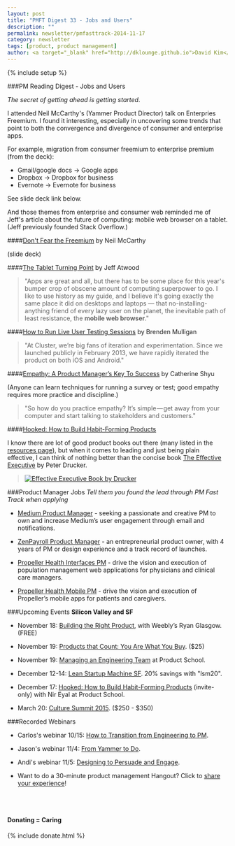 ```yaml
---
layout: post
title: "PMFT Digest 33 - Jobs and Users"
description: ""
permalink: newsletter/pmfasttrack-2014-11-17
category: newsletter
tags: [product, product management]
author: <a target="_blank" href="http://dklounge.github.io">David Kim</a>
---
```

{% include setup %}

###PM Reading Digest - Jobs and Users

_The secret of getting ahead is getting started_.

I attended Neil McCarthy's (Yammer Product Director) talk on Enterpries Freemium. I found it interesting, especially in uncovering some trends that point to both the convergence and divergence of consumer and enterprise apps.

For example, migration from consumer freemium to enterprise premium (from the deck):

* Gmail/google docs -> Google apps
* Dropbox -> Dropbox for business
* Evernote -> Evernote for business

See slide deck link below.

And those themes from enterprise and consumer web reminded me of Jeff's article about the future of computing: mobile web browser on a tablet.  (Jeff previously founded Stack Overflow.)

####<a target="_blank" href="http://www.slideshare.net/NeilMcCarthy1/dont-fear-the-freemium">Don't Fear the Freemium</a> by Neil McCarthy

(slide deck)

####<a target="_blank" href="http://blog.codinghorror.com/the-tablet-turning-point/">The Tablet Turning Point</a> by Jeff Atwood

>"Apps are great and all, but there has to be some place for this year's bumper crop of obscene amount of computing superpower to go. I like to use history as my guide, and I believe it's going exactly the same place it did on desktops and laptops — that no-installing-anything friend of every lazy user on the planet, the inevitable path of least resistance, the __mobile web browser__."
>

####<a target="_blank" href="https://medium.com/cluster-ideas/how-to-run-live-user-testing-sessions-fef630e3620b">How to Run Live User Testing Sessions</a> by Brenden Mulligan

>"At Cluster, we’re big fans of iteration and experimentation. Since we launched publicly in February 2013, we have rapidly iterated the product on both iOS and Android."
>

####<a target="_blank" href="https://medium.com/@cthrin/empathy-a-product-managers-key-to-success-462686e9e77f">Empathy: A Product Manager’s Key To Success</a> by Catherine Shyu

(Anyone can learn techniques for running a survey or test; good empathy requires more practice and discipline.)

>"So how do you practice empathy? It’s simple — get away from your computer and start talking to stakeholders and customers."
>

####<a target="_blank" href="http://www.amazon.com/gp/product/B00HJ4A43S/ref=as_li_ss_il?ie=UTF8&camp=1789&creative=390957&creativeASIN=B00HJ4A43S&linkCode=as2&tag=pmft-20">Hooked: How to Build Habit-Forming Products</a>

I know there are lot of good product books out there (many listed in the <a target="_blank" href="http://productmanagementfasttrack.com/resources/">resources page</a>), but when it comes to leading and just being plain effective, I can think of nothing better than the concise book <a target="_blank" href="http://www.amazon.com/gp/product/B000FC11JW/ref=as_li_tl?ie=UTF8&camp=1789&creative=390957&creativeASIN=B000FC11JW&linkCode=as2&tag=pmft-20&linkId=LSIBMMACBGJGSNO3">The Effective Executive</a> by Peter Drucker.

>[![Effective Executive Book by Drucker]({{site.url}}/assets/images/books/2014-11-17_Executive.jpg "Effective Executive Book - Drucker")](http://www.amazon.com/gp/product/B000FC11JW/ref=as_li_tl?ie=UTF8&camp=1789&creative=390957&creativeASIN=B000FC11JW&linkCode=as2&tag=pmft-20&linkId=LSIBMMACBGJGSNO3)
>

###Product Manager Jobs
_Tell them you found the lead through PM Fast Track when applying_

* <a target="_blank" href="https://medium.com/@naurnaur/product-manager-email-notifications-3e35ace75924">Medium Product Manager</a> - seeking a passionate and creative PM to own and increase Medium’s user engagement through email and notifications.

* <a target="_blank" href="https://boards.greenhouse.io/zenpayroll/jobs/8615">ZenPayroll Product Manager</a> - an entrepreneurial product owner, with 4 years of PM or design experience and a track record of launches.

* <a target="_blank" href="http://propellerhealth.com/careers/product-manager-clinical-interfaces/">Propeller Health Interfaces PM</a> - drive the vision and execution of population management web applications for physicians and clinical care managers.

* <a target="_blank" href="http://propellerhealth.com/careers/product-manager-mobile-apps/">Propeller Health Mobile PM</a> - drive the vision and execution of Propeller’s mobile apps for patients and caregivers.

###Upcoming Events
__Silicon Valley and SF__

* November 18: <a target="_blank" href="http://www.meetup.com/ProductManagementFastTrack/events/215127552/">Building the Right Product</a>, with Weebly’s Ryan Glasgow. (FREE)

* November 19: <a target='_blank' href="http://www.eventbrite.com/e/you-are-what-you-buy-tickets-13878752723">Products that Count: You Are What You Buy</a>. ($25)

* November 19: <a target='_blank' href="http://www.meetup.com/ProductManagementFastTrack/events/218619762/">Managing an Engineering Team</a> at Product School.

* December 12-14: <a target="_blank" href='http://bit.ly/1bW1HFd'>Lean Startup Machine SF</a>. 20% savings with "lsm20".

* December 17: <a target='_blank' href="http://www.meetup.com/ProductManagementFastTrack/events/218625312/">Hooked: How to Build Habit-Forming Products</a> (invite-only) with Nir Eyal at Product School.

* March 20: <a target="_blank" href="http://culturesummit2015.eventbrite.com/?aff=pmft">Culture Summit 2015</a>. ($250 - $350)

###Recorded Webinars

* Carlos's webinar 10/15: <a target="_blank" href="http://youtu.be/f1ghJC_JWO0?t=14m01s">How to Transition from Engineering to PM</a>.

* Jason's webinar 11/4: <a target='_blank' href="http://youtu.be/qzKymM4IaIU?t=5m1s">From Yammer to Do</a>.

* Andi's webinar 11/5: <a target="_blank" href="http://youtu.be/kmv2UnvsCmY?t=7m00s">Designing to Persuade and Engage</a>.

* Want to do a 30-minute product management Hangout?  Click to <a target="_blank" href="https://pmfasttrack.wufoo.com/forms/teaching-via-hangout/">share your experience</a>!

<br />

<div class="well">
     <br />
      <h4>Donating = Caring</h4>
      {% include donate.html %}
</div>
